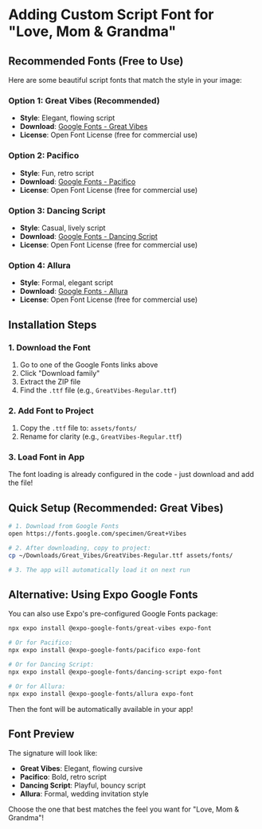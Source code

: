 # Adding Custom Script Font for "Love, Mom & Grandma"

## Recommended Fonts (Free to Use)

Here are some beautiful script fonts that match the style in your image:

### Option 1: Great Vibes (Recommended)

- **Style**: Elegant, flowing script
- **Download**: [Google Fonts - Great Vibes](https://fonts.google.com/specimen/Great+Vibes)
- **License**: Open Font License (free for commercial use)

### Option 2: Pacifico

- **Style**: Fun, retro script
- **Download**: [Google Fonts - Pacifico](https://fonts.google.com/specimen/Pacifico)
- **License**: Open Font License (free for commercial use)

### Option 3: Dancing Script

- **Style**: Casual, lively script
- **Download**: [Google Fonts - Dancing Script](https://fonts.google.com/specimen/Dancing+Script)
- **License**: Open Font License (free for commercial use)

### Option 4: Allura

- **Style**: Formal, elegant script
- **Download**: [Google Fonts - Allura](https://fonts.google.com/specimen/Allura)
- **License**: Open Font License (free for commercial use)

## Installation Steps

### 1. Download the Font

1. Go to one of the Google Fonts links above
2. Click "Download family"
3. Extract the ZIP file
4. Find the `.ttf` file (e.g., `GreatVibes-Regular.ttf`)

### 2. Add Font to Project

1. Copy the `.ttf` file to: `assets/fonts/`
2. Rename for clarity (e.g., `GreatVibes-Regular.ttf`)

### 3. Load Font in App

The font loading is already configured in the code - just download and add the file!

## Quick Setup (Recommended: Great Vibes)

```bash
# 1. Download from Google Fonts
open https://fonts.google.com/specimen/Great+Vibes

# 2. After downloading, copy to project:
cp ~/Downloads/Great_Vibes/GreatVibes-Regular.ttf assets/fonts/

# 3. The app will automatically load it on next run
```

## Alternative: Using Expo Google Fonts

You can also use Expo's pre-configured Google Fonts package:

```bash
npx expo install @expo-google-fonts/great-vibes expo-font

# Or for Pacifico:
npx expo install @expo-google-fonts/pacifico expo-font

# Or for Dancing Script:
npx expo install @expo-google-fonts/dancing-script expo-font

# Or for Allura:
npx expo install @expo-google-fonts/allura expo-font
```

Then the font will be automatically available in your app!

## Font Preview

The signature will look like:

- **Great Vibes**: Elegant, flowing cursive
- **Pacifico**: Bold, retro script
- **Dancing Script**: Playful, bouncy script
- **Allura**: Formal, wedding invitation style

Choose the one that best matches the feel you want for "Love, Mom & Grandma"!
